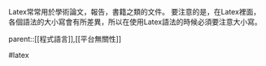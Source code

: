 Latex常常用於學術論文，報告，書籍之類的文件。
要注意的是，在Latex裡面，各個語法的大小寫會有所差異，所以在使用Latex語法的時候必須要注意大小寫。

parent::[[程式語言]],[[平台無關性]]

#latex